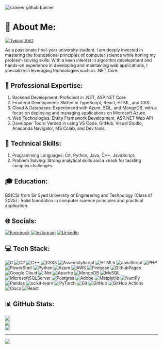 ![sameer github banner](https://github.com/user-attachments/assets/c5f7363b-8a37-4d0a-b5d7-98ae24345248)

# 💫 About Me:
[![Typing SVG](https://readme-typing-svg.demolab.com?font=Fira+Code&pause=1000&color=F7D42B&width=435&lines=Software+Developer;Experienced+.NET+Developer+;Specializing+in+Backend+Solutions)](https://git.io/typing-svg)

As a passionate final-year university student, I am deeply invested in mastering the foundational principles of computer science while honing my problem-solving skills. With a keen interest in algorithm development and hands-on experience in developing and maintaining web applications, I specialize in leveraging technologies such as .NET Core. 

## 💼 Professional Expertise:
1. Backend Development: Proficient in .NET, ASP.NET Core
2. Frontend Development: Skilled in TypeScript, React, HTML, and CSS.
3. Cloud & Databases: Experienced with Azure, SQL, and MongoDB, with a focus on deploying and managing applications on Microsoft Azure.
4. Web Technologies: Entity Framework Development, ASP.NET Web API
5. Developer Tools: Versed in using VS Code, GitHub, Visual Studio, Anaconda Navigator, MS Colab, and Dev tools.

## 🔧 Technical Skills:
1. Programming Languages: C#, Python, Java, C++, JavaScript.
2. Problem Solving: Strong analytical skills and a knack for tackling complex challenges.

## 🎓 Education:
BS(CS) from Sir Syed University of Engineering and Technology (Class of 2025) : Solid foundation in computer science principles and practical application.


## 🌐 Socials:
[![Facebook](https://img.shields.io/badge/Facebook-%231877F2.svg?logo=Facebook&logoColor=white)](https://facebook.com/https://www.facebook.com/sameer.arshad.7399?mibextid=LQQJ4d) [![Instagram](https://img.shields.io/badge/Instagram-%23E4405F.svg?logo=Instagram&logoColor=white)](https://instagram.com/_sameer_arshad) [![LinkedIn](https://img.shields.io/badge/LinkedIn-%230077B5.svg?logo=linkedin&logoColor=white)](https://linkedin.com/in/www.linkedin.com/in/sameer-arshad123)


## 💻 Tech Stack:
![C](https://img.shields.io/badge/c-%2300599C.svg?style=for-the-badge&logo=c&logoColor=white) ![C#](https://img.shields.io/badge/c%23-%23239120.svg?style=for-the-badge&logo=csharp&logoColor=white) ![C++](https://img.shields.io/badge/c++-%2300599C.svg?style=for-the-badge&logo=c%2B%2B&logoColor=white) ![CSS3](https://img.shields.io/badge/css3-%231572B6.svg?style=for-the-badge&logo=css3&logoColor=white) ![AssemblyScript](https://img.shields.io/badge/assembly%20script-%23000000.svg?style=for-the-badge&logo=assemblyscript&logoColor=white) ![HTML5](https://img.shields.io/badge/html5-%23E34F26.svg?style=for-the-badge&logo=html5&logoColor=white) ![JavaScript](https://img.shields.io/badge/javascript-%23323330.svg?style=for-the-badge&logo=javascript&logoColor=%23F7DF1E) ![PHP](https://img.shields.io/badge/php-%23777BB4.svg?style=for-the-badge&logo=php&logoColor=white) ![PowerShell](https://img.shields.io/badge/PowerShell-%235391FE.svg?style=for-the-badge&logo=powershell&logoColor=white) ![Python](https://img.shields.io/badge/python-3670A0?style=for-the-badge&logo=python&logoColor=ffdd54) ![Azure](https://img.shields.io/badge/azure-%230072C6.svg?style=for-the-badge&logo=microsoftazure&logoColor=white) ![AWS](https://img.shields.io/badge/AWS-%23FF9900.svg?style=for-the-badge&logo=amazon-aws&logoColor=white) ![Firebase](https://img.shields.io/badge/firebase-%23039BE5.svg?style=for-the-badge&logo=firebase) ![GithubPages](https://img.shields.io/badge/github%20pages-121013?style=for-the-badge&logo=github&logoColor=white) ![Google Cloud](https://img.shields.io/badge/GoogleCloud-%234285F4.svg?style=for-the-badge&logo=google-cloud&logoColor=white) ![.Net](https://img.shields.io/badge/.NET-5C2D91?style=for-the-badge&logo=.net&logoColor=white) ![Apache](https://img.shields.io/badge/apache-%23D42029.svg?style=for-the-badge&logo=apache&logoColor=white) ![MongoDB](https://img.shields.io/badge/MongoDB-%234ea94b.svg?style=for-the-badge&logo=mongodb&logoColor=white) ![MySQL](https://img.shields.io/badge/mysql-4479A1.svg?style=for-the-badge&logo=mysql&logoColor=white) ![MicrosoftSQLServer](https://img.shields.io/badge/Microsoft%20SQL%20Server-CC2927?style=for-the-badge&logo=microsoft%20sql%20server&logoColor=white) ![Postgres](https://img.shields.io/badge/postgres-%23316192.svg?style=for-the-badge&logo=postgresql&logoColor=white) ![Adobe](https://img.shields.io/badge/adobe-%23FF0000.svg?style=for-the-badge&logo=adobe&logoColor=white) ![Matplotlib](https://img.shields.io/badge/Matplotlib-%23ffffff.svg?style=for-the-badge&logo=Matplotlib&logoColor=black) ![NumPy](https://img.shields.io/badge/numpy-%23013243.svg?style=for-the-badge&logo=numpy&logoColor=white) ![Pandas](https://img.shields.io/badge/pandas-%23150458.svg?style=for-the-badge&logo=pandas&logoColor=white) ![scikit-learn](https://img.shields.io/badge/scikit--learn-%23F7931E.svg?style=for-the-badge&logo=scikit-learn&logoColor=white) ![PyTorch](https://img.shields.io/badge/PyTorch-%23EE4C2C.svg?style=for-the-badge&logo=PyTorch&logoColor=white) ![Git](https://img.shields.io/badge/git-%23F05033.svg?style=for-the-badge&logo=git&logoColor=white) ![GitHub](https://img.shields.io/badge/github-%23121011.svg?style=for-the-badge&logo=github&logoColor=white) ![GitHub Actions](https://img.shields.io/badge/github%20actions-%232671E5.svg?style=for-the-badge&logo=githubactions&logoColor=white) ![Cisco](https://img.shields.io/badge/cisco-%23049fd9.svg?style=for-the-badge&logo=cisco&logoColor=black) ![React](https://img.shields.io/badge/react-%2320232a.svg?style=for-the-badge&logo=react&logoColor=%2361DAFB)
## 📊 GitHub Stats:
![](https://github-readme-stats.vercel.app/api?username=msameerr&theme=dark&hide_border=false&include_all_commits=false&count_private=false)<br/>
![](https://github-readme-streak-stats.herokuapp.com/?user=msameerr&theme=dark&hide_border=false)<br/>
![](https://github-readme-stats.vercel.app/api/top-langs/?username=msameerr&theme=dark&hide_border=false&include_all_commits=false&count_private=false&layout=compact)



---
[![](https://visitcount.itsvg.in/api?id=msameerr&icon=0&color=0)](https://visitcount.itsvg.in)

